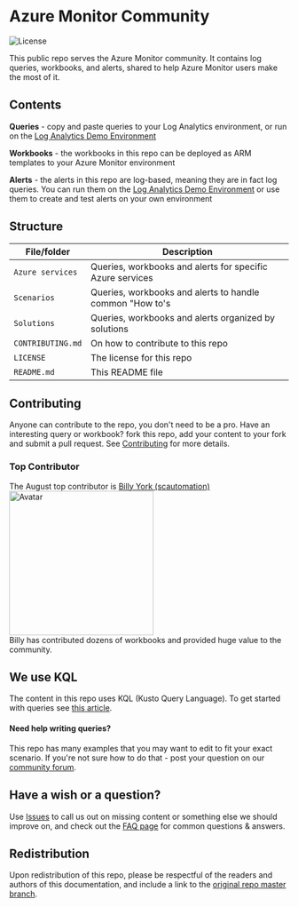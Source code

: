 # Azure Monitor Community
![License](https://img.shields.io/badge/license-MIT-green.svg)

This public repo serves the Azure Monitor community. It contains log queries, workbooks, and alerts, shared to help Azure Monitor users make the most of it.

## Contents
**Queries** - copy and paste queries to your Log Analytics environment, or run on the [Log Analytics Demo Environment](https://portal.loganalytics.io/demo)

**Workbooks** - the workbooks in this repo can be deployed as ARM templates to your Azure Monitor environment

**Alerts** - the alerts in this repo are log-based, meaning they are in fact log queries. You can run them on the [Log Analytics Demo Environment](https://portal.loganalytics.io/demo) or use them to create and test alerts on your own environment

## Structure
| File/folder       | Description                                		                |
|-------------------|---------------------------------------------------------------|
| `Azure services`  | Queries, workbooks and alerts for specific Azure services		  |
| `Scenarios`       | Queries, workbooks and alerts to handle common "How to's    	|
| `Solutions`	      | Queries, workbooks and alerts organized by solutions	        |
| `CONTRIBUTING.md` | On how to contribute to this repo                             |
| `LICENSE`         | The license for this repo 		                                |
| `README.md`       | This README file  		                                        |

## Contributing

Anyone can contribute to the repo, you don't need to be a pro. Have an interesting query or workbook? fork this repo, add your content to your fork and submit a pull request.
See [Contributing](https://github.com/microsoft/AzureMonitorCommunity/blob/master/CONTRIBUTING.md) for more details.

### Top Contributor
The August top contributor is [Billy York (scautomation)](https://github.com/scautomation)
<br/>
<a itemprop="image" href="https://github.com/scautomation"><img style="height:auto;" alt="Avatar" width="260" height="260" class="avatar avatar-user width-full border bg-white" src="https://avatars1.githubusercontent.com/u/35973682?s=460&amp;u=6e9d8b67106220a43d94470268948934cb615e1c&amp;v=4" /></a>
<br/>
Billy has contributed dozens of workbooks and provided huge value to the community.

## We use KQL
The content in this repo uses KQL (Kusto Query Language). To get started with queries see [this article](https://docs.microsoft.com/azure/azure-monitor/log-query/get-started-queries).

#### Need help writing queries?
This repo has many examples that you may want to edit to fit your exact scenario. If you're not sure how to do that - post your question on our [community forum](https://techcommunity.microsoft.com/t5/azure-monitor/bd-p/AzureMonitor).

## Have a wish or a question?
Use [Issues](https://github.com/microsoft/AzureMonitorCommunity/issues) to call us out on missing content or something else we should improve on, and check out the [FAQ page](https://github.com/microsoft/AzureMonitorCommunity/wiki/FAQ) for common questions & answers.

## Redistribution
Upon redistribution of this repo, please be respectful of the readers and authors of this documentation, and include a link to the [original repo master branch](https://github.com/microsoft/AzureMonitorCommunity).
